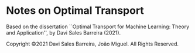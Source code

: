 # Notes on Optimal Transport

Based on the dissertation ``Optimal Transport for Machine Learning:
Theory and Application'', by Davi Sales Barreira (2021).

Copyright ©2021 Davi Sales Barreira, João Miguel. All Rights Reserved.

